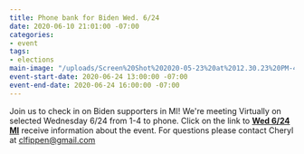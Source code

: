 ```yaml
---
title: Phone bank for Biden Wed. 6/24
date: 2020-06-10 21:01:00 -07:00
categories:
- event
tags:
- elections
main-image: "/uploads/Screen%20Shot%202020-05-23%20at%2012.30.23%20PM-432616.png"
event-start-date: 2020-06-24 13:00:00 -07:00
event-end-date: 2020-06-24 16:00:00 -07:00
---
```


Join us to check in on Biden supporters in MI! 
We're meeting Virtually on selected Wednesday 6/24 from 1-4 to phone.  Click on the link to [**Wed 6/24 MI**](https://docs.google.com/forms/d/e/1FAIpQLSeyGqP2kvFMLedltCD6aFKGLfcwCrFrl4br2xtZLKapRju4Og/viewform) receive information about the event. For questions please contact Cheryl at clfippen@gmail.com
